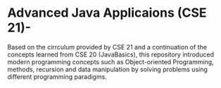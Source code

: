 # Advanced Java Applicaions (CSE 21)-

Based on the cirrculum provided by CSE 21 and a continuation of the concepts learned from CSE 20 (JavaBasics), this repository introduced modern programming concepts such as Object-oriented Programming, methods, recursion and data manipulation by solving problems using different programming paradigms.
